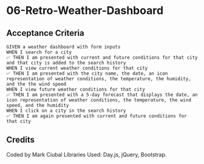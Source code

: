 # 06-Retro-Weather-Dashboard

## Acceptance Criteria

```
GIVEN a weather dashboard with form inputs
WHEN I search for a city
✅ THEN I am presented with current and future conditions for that city and that city is added to the search history
WHEN I view current weather conditions for that city
✅ THEN I am presented with the city name, the date, an icon representation of weather conditions, the temperature, the humidity, and the the wind speed
WHEN I view future weather conditions for that city
✅ THEN I am presented with a 5-day forecast that displays the date, an icon representation of weather conditions, the temperature, the wind speed, and the humidity
WHEN I click on a city in the search history
✅ THEN I am again presented with current and future conditions for that city
```

## Credits
Coded by Mark Ciubal
Libraries Used: Day.js, jQuery, Bootstrap.